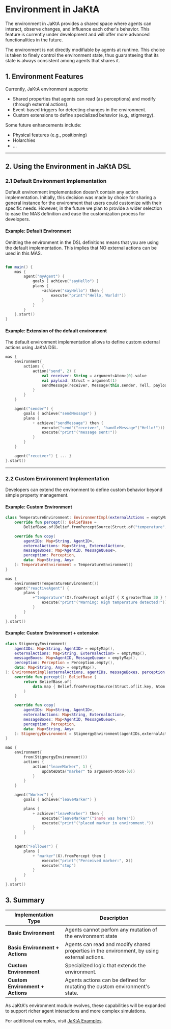 # Environment in JaKtA

The environment in JaKtA provides a shared space where agents can interact, observe changes, and influence each other's behavior. 
This feature is currently under development and will offer more advanced functionalities in the future.

The environment is not directly modifiable by agents at runtime.
This choice is taken to finely control the environment state, thus guaranteeing that its state is always consistent among agents that shares it.

## 1. Environment Features

Currently, JaKtA environment supports:
- Shared properties that agents can read (as perceptions) and modify (through external actions).
- Event-based triggers for detecting changes in the environment.
- Custom extensions to define specialized behavior (e.g., stigmergy).

Some future enhancements include:
- Physical features (e.g., positioning)
- Holarchies
- ...

---

## 2. Using the Environment in JaKtA DSL

### 2.1 Default Environment Implementation

Default environment implementation doesn't contain any action implementation.
Initially, this decision was made by choice for sharing a general instance for the environment that users could customize with their specific needs.
However, in the future we plan to provide a wider selection to ease the MAS definition and ease the customization process for developers. 

#### Example: Default Environment
Omitting the environment in the DSL definitions means that you are using the default implementation.
This implies that NO external actions can be used in this MAS.

```kt showLineNumbers

fun main() {
    mas {
        agent("myAgent") {
            goals { achieve("sayHello") }
            plans {
                +achieve("sayHello") then {
                    execute("print"("Hello, World!"))
                }
            }
        }
    }.start()
}
```

#### Example: Extension of the default environment

The default environment implementation allows to define custom external actions using JaKtA DSL.

```kt showLineNumbers
mas {
    environment{
        actions {
            action("send", 2) {
                val receiver: String = argument<Atom>(0).value
                val payload: Struct = argument(1)
                sendMessage(receiver, Message(this.sender, Tell, payload))
            }
        }
    }

    agent("sender") {
        goals { achieve("sendMessage") }
        plans {
            + achieve("sendMessage") then {
                execute("send"("receiver", "handleMessage"("Hello!")))
                execute("print"("message sent!"))
            }
        }
    }

    agent("receiver") { ... } 
}.start()
```

---

### 2.2 Custom Environment Implementation

Developers can extend the environment to define custom behavior beyond simple property management.

#### Example: Custom Environment

```kt showLineNumbers
class TemperatureEnvironment: EnvironmentImpl(externalActions = emptyMap(), perception = Perception.empty()) {
    override fun percept(): BeliefBase =
        BeliefBase.of(Belief.fromPerceptSource(Struct.of("temperature", Numeric.of(15))))

    override fun copy(
        agentIDs: Map<String, AgentID>,
        externalActions: Map<String, ExternalAction>,
        messageBoxes: Map<AgentID, MessageQueue>,
        perception: Perception,
        data: Map<String, Any>
    ): TemperatureEnvironment = TemperatureEnvironment()
}

mas {
    environment(TemperatureEnvironment())
    agent("reactiveAgent") {
        plans {
            +"temperature"(X).fromPercept onlyIf { X greaterThan 30 } then {
                execute("print"("Warning: High temperature detected!"))
            }
        }
    }
}.start()
```

#### Example: Custom Environment + extension

```kt showLineNumbers
class StigmergyEnvironment(
    agentIDs: Map<String, AgentID> = emptyMap(),
    externalActions: Map<String, ExternalAction> = emptyMap(),
    messageBoxes: Map<AgentID, MessageQueue> = emptyMap(),
    perception: Perception = Perception.empty(),
    data: Map<String, Any> = emptyMap(),
): EnvironmentImpl(externalActions, agentIDs, messageBoxes, perception, data) {
    override fun percept(): BeliefBase {
        return BeliefBase.of(
            data.map { Belief.fromPerceptSource(Struct.of(it.key, Atom.of(it.value.toString()))) }
        )
    }

    override fun copy(
        agentIDs: Map<String, AgentID>,
        externalActions: Map<String, ExternalAction>,
        messageBoxes: Map<AgentID, MessageQueue>,
        perception: Perception,
        data: Map<String, Any>
    ): StigmergyEnvironment = StigmergyEnvironment(agentIDs,externalActions, messageBoxes, perception, data)
}
```

```kt showLineNumbers 
mas {
    environment{
        from(StigmergyEnvironment())
        actions {
            action("leaveMarker", 1) {
                updateData("marker" to argument<Atom>(0))
            }
        }
    }

    agent("Worker") {
        goals { achieve("leaveMarker") }

        plans {
            + achieve("leaveMarker") then {
                execute("leaveMarker"("$name was here!"))
                execute("print"("placed marker in environment."))
            }
        }
    }

    agent("Follower") {
        plans {
            + "marker"(X).fromPercept then {
                execute("print"("Perceived marker:", X))
                execute("stop")
            }
        }
    }
}.start()

```

## 3. Summary

| Implementation Type | Description | 
|---------------------|-------------|
| **Basic Environment** | Agents cannot perfom any mutation of the environment state |
| **Basic Environment + Actions** | Agents can read and modify shared properties in the environment, by using external actions. | 
| **Custom Environment** | Specialized logic that extends the environment. | 
| **Custom Environment + Actions** | Agents actions can be defined for mutating the custom environment's state. | 

As JaKtA's environment module evolves, these capabilities will be expanded to support richer agent interactions and more complex simulations.

For additional examples, visit [JaKtA Examples](https://github.com/jakta-bdi/jakta-examples).

